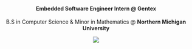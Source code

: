 <h4 align="center"> Embedded Software Engineer Intern @ Gentex </h4>

<p align="center">
  B.S in Computer Science & Minor in Mathematics @ <b>Northern Michigan University</b> 
</p>

<p align="center">
<img src="https://github.com/tempre/tempre/blob/main/kirby.gif" atl="kirby!">
</p>





